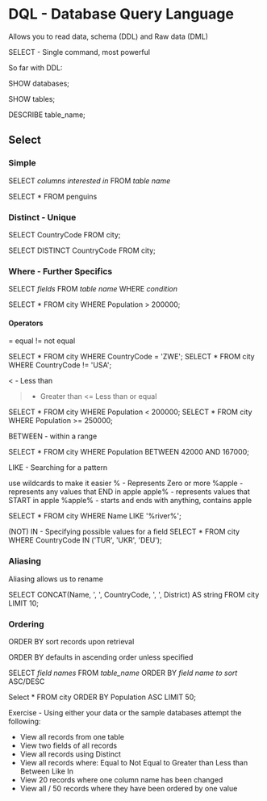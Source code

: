 # DQL - Database Query Language

Allows you to read data, schema (DDL) and Raw data (DML)

SELECT - Single command, most powerful

So far with DDL: 

SHOW databases;

SHOW tables;

DESCRIBE table_name;

## Select

### Simple

SELECT *columns interested in* FROM *table name*

SELECT * FROM penguins

### Distinct - Unique

SELECT CountryCode FROM city;

SELECT DISTINCT CountryCode FROM city;

### Where - Further Specifics

SELECT *fields* FROM *table name* WHERE *condition*

SELECT * FROM city WHERE Population > 200000;

#### Operators 

= equal
!= not equal

SELECT * FROM city WHERE CountryCode = 'ZWE';
SELECT * FROM city WHERE CountryCode != 'USA';

< - Less than  
> - Greater than
<= Less than or equal 

SELECT * FROM city WHERE Population < 200000;
SELECT * FROM city WHERE Population >= 250000;

BETWEEN - within a range

SELECT * FROM city WHERE Population BETWEEN 42000 AND 167000;

LIKE - Searching for a pattern

use wildcards to make it easier
% - Represents Zero or more
%apple - represents any values that END in apple
apple% - represents values that START in apple
%apple% - starts and ends with anything, contains apple

SELECT * FROM city WHERE Name LIKE '%river%';

(NOT) IN - Specifying possible values for a field
SELECT * FROM city WHERE CountryCode IN ('TUR', 'UKR', 'DEU');


### Aliasing

Aliasing allows us to rename 

SELECT CONCAT(Name, ', ', CountryCode, ', ', District) AS string FROM city LIMIT 10;

### Ordering

ORDER BY sort records upon retrieval

ORDER BY defaults in ascending order unless specified

SELECT *field names* FROM *table_name* ORDER BY *field name to sort* ASC/DESC

Select * FROM city ORDER BY Population ASC LIMIT 50;

Exercise - Using either your data or the sample databases attempt the following:

- View all records from one table
- View two fields of all records
- View all records using Distinct
- View all records where:
Equal to
Not Equal to 
Greater than
Less than
Between
Like
In
- View 20 records where one column name has been changed
- View all / 50 records where they have been ordered by one value
